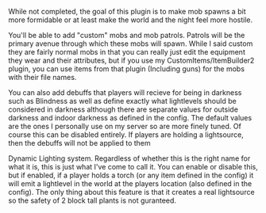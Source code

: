 While not completed, the goal of this plugin is to make mob spawns a bit more formidable or at least make the world and the night feel more hostile.

You'll be able to add "custom"
mobs and mob patrols. Patrols will be the primary avenue through which these mobs will spawn. While I said custom they are fairly normal mobs in that you can really just edit the equipment they wear
and their attributes, but if you use my CustomItems/ItemBuilder2 plugin, you can use items from that plugin (Including guns) for the mobs with their file names. 

You can also add debuffs that players will recieve for being in darkness such as Blindness as well as define exactly what lightlevels should be considered in darkness although there are separate 
values for outside darkness and indoor darkness as defined in the config. The default values are the ones I personally use on my server so are more finely tuned. Of course this can be disabled entirely.
If players are holding a lightsource, then the debuffs will not be applied to them

Dynamic Lighting system. Regardless of whether this is the right name for what it is, this is just what I've come to call it. You can enable or disable this, but if enabled, if a player holds
a torch (or any item defined in the config) it will emit a lightlevel in the world at the players location (also defined in the config). The only thing about this feature is that it creates a real lightsource
so the safety of 2 block tall plants is not guranteed.

